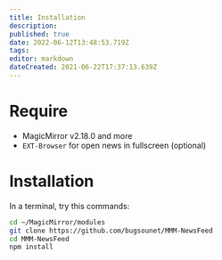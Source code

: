 ```yaml
---
title: Installation
description: 
published: true
date: 2022-06-12T13:48:53.719Z
tags: 
editor: markdown
dateCreated: 2021-06-22T17:37:13.639Z
---
```


# Require

* MagicMirror v2.18.0 and more
* `EXT-Browser` for open news in fullscreen (optional)

# Installation

In a terminal, try this commands:

```sh
cd ~/MagicMirror/modules
git clone https://github.com/bugsounet/MMM-NewsFeed
cd MMM-NewsFeed
npm install
```

